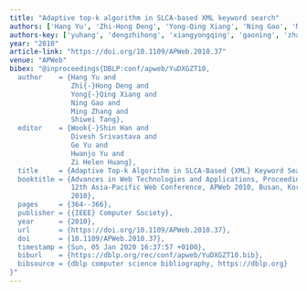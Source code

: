 ```yaml
---
title: "Adaptive top-k algorithm in SLCA-based XML keyword search"
authors: ['Hang Yu', 'Zhi-Hong Deng', 'Yong-Qing Xiang', 'Ning Gao', 'Ming Zhang 0004', 'Shiwei Tang']
authors-key: ['yuhang', 'dengzhihong', 'xiangyongqing', 'gaoning', 'zhangming', 'tangshiwei']
year: "2010"
article-link: "https://doi.org/10.1109/APWeb.2010.37"
venue: "APWeb"
bibex: "@inproceedings{DBLP:conf/apweb/YuDXGZT10,
  author    = {Hang Yu and
               Zhi{-}Hong Deng and
               Yong{-}Qing Xiang and
               Ning Gao and
               Ming Zhang and
               Shiwei Tang},
  editor    = {Wook{-}Shin Han and
               Divesh Srivastava and
               Ge Yu and
               Hwanjo Yu and
               Zi Helen Huang},
  title     = {Adaptive Top-k Algorithm in SLCA-Based {XML} Keyword Search},
  booktitle = {Advances in Web Technologies and Applications, Proceedings of the
               12th Asia-Pacific Web Conference, APWeb 2010, Busan, Korea, 6-8 April
               2010},
  pages     = {364--366},
  publisher = {{IEEE} Computer Society},
  year      = {2010},
  url       = {https://doi.org/10.1109/APWeb.2010.37},
  doi       = {10.1109/APWeb.2010.37},
  timestamp = {Sun, 05 Jan 2020 16:37:57 +0100},
  biburl    = {https://dblp.org/rec/conf/apweb/YuDXGZT10.bib},
  bibsource = {dblp computer science bibliography, https://dblp.org}
}"
---
```

